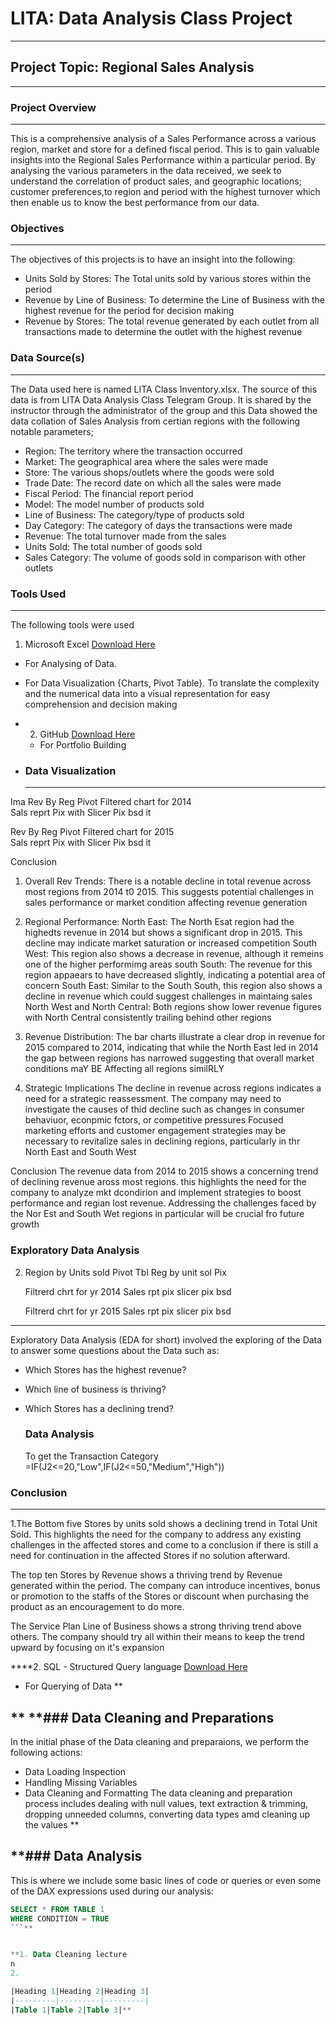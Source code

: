 # LITA: Data Analysis Class Project  
--- 

## Project Topic: Regional Sales Analysis
--- 

### Project Overview 
---  
This is a comprehensive analysis of a Sales Performance across a various region, market and store for a defined fiscal period. This is to gain valuable insights into the Regional Sales Performance within a particular period. By analysing the various parameters in the data received, we seek to understand the correlation of product sales, and geographic locations; customer preferences,to region and period with the highest turnover which then enable us to know the best performance from our data.

### Objectives 
---
The objectives of this projects is to have an insight into the following:
- Units Sold by Stores: The Total units sold by various stores within the period
- Revenue by Line of Business: To determine the Line of Business with the highest revenue for the period for decision making 
- Revenue by Stores: The total revenue generated by each outlet from all transactions made to determine the outlet with the highest revenue
  
### Data Source(s)
---
The Data used here is named LITA Class Inventory.xlsx.
The source of this data is from LITA Data Analysis Class Telegram Group. It is shared by the instructor through the administrator of the group and this Data showed the data collation of Sales Analysis from certian regions with the following notable parameters;
- Region: The territory where the transaction occurred 
- Market: The geographical area where the sales were made
- Store: The various shops/outlets where the goods were sold
- Trade Date: The record date on which all the sales were made
- Fiscal Period: The financial report period  
- Model: The model number of products sold
- Line of Business: The category/type of products sold
- Day Category: The category of days the transactions were made
- Revenue: The total turnover made from the sales
- Units Sold: The total number of goods sold
- Sales Category: The volume of goods sold in comparison with other outlets 

### Tools Used 
---
The following tools were used

1. Microsoft Excel [Download Here](https://www.microsoft.com)
- For Analysing of Data.
- For Data Visualization {Charts, Pivot Table}. To translate the complexity and the numerical data into a visual representation for easy comprehension and decision making 
- 2. GitHub [Download Here](https://www.github.com)
  - For Portfolio Building
    
- ### Data Visualization
  ---  
Ima
Rev By Reg Pivot 
Filtered chart for 2014  
Sals reprt Pix with Slicer Pix bsd it

Rev By Reg Pivot 
Filtered chart for 2015  
Sals reprt Pix with Slicer Pix bsd it

Conclusion 
1. Overall Rev Trends:
There is a notable decline in total revenue across most regions from 2014 t0 2015. This suggests potential challenges in sales performance or market condition affecting revenue generation

3. Regional Performance: 
North East: The North Esat region had the highedts revenue in 2014 but shows a significant drop in 2015. This decline may indicate market saturation or increased competition 
South West: This region also shows a decrease in revenue, although it remeins one of the higher performimg areas 
south South: The revenue for this region appaears to have decreased slightly, indicating a potential area of concern 
South East: Similar to the South South, this region also shows a decline in revenue which could suggest challenges in maintaing sales 
North West and North Central: Both regions show lower revenue figures with North Central consistently trailing behind other regions

3. Revenue Distribution:
The bar charts illustrate a clear drop in revenue for 2015 compared to 2014, indicating that while the North East led in 2014 the gap between regions has narrowed suggesting that overall market conditions maY BE Affecting all regions similRLY

4. Strategic Implications
   The decline in revenue across regions indicates a need for a strategic reassessment. The company may need to investigate the causes of thid decline such as changes in consumer behaviuor, econpmic fctors, or competitive pressures
Focused marketing efforts and customer engagement strategies may be necessary to revitalize sales in declining regions, particularly in thr North East and South West


Conclusion 
The revenue data from 2014 to 2015 shows a concerning trend of declining revenue aross most regions. this highlights the need for the company to analyze mkt dcondirion and implement strategies to boost performance and regian lost revenue. Addressing the challenges faced by the Nor Est and South Wet regions in particular will be crucial fro future growth
### Exploratory Data Analysis 

2. Region by Units sold
   Pivot Tbl
   Reg by unit sol Pix

   Filtrerd chrt for yr 2014
   Sales rpt pix slicer pix bsd

   Filtrerd chrt for yr 2015
   Sales rpt pix slicer pix bsd
---
Exploratory Data Analysis (EDA for short) involved the exploring of the Data to answer some questions about the Data such as: 
- Which Stores has the highest revenue?
- Which line of business is thriving?
- Which Stores has a declining trend?

  ### Data Analysis
  To get the Transaction Category =IF(J2<=20,"Low",IF(J2<=50,"Medium","High"))

 ### Conclusion 
 ---
1.The Bottom five Stores by units sold shows a declining trend in Total Unit Sold. This highlights the need for the company to address any existing challenges in the affected stores and come to a conclusion if there is still a need for continuation in the affected Stores if no solution afterward. 

The top ten Stores by Revenue shows a thriving trend by Revenue generated within the period. The company can introduce incentives, bonus or promotion to the staffs of the Stores or discount when purchasing the product as an encouragement to do more. 

The Service Plan Line of Business shows a strong thriving trend above others. The company should try all within their means to keep the trend upward by focusing on it's expansion


****2. SQL - Structured Query language [Download Here](https://www.microsoft.com)
  - For Querying of Data 
  **
 
**
**### Data Cleaning and Preparations 
---
In the initial phase of the Data cleaning and preparaions, we perform the following actions: 
- Data Loading Inspection
- Handling Missing Variables
- Data Cleaning and Formatting
  The data cleaning and preparation process includes dealing with null values, text extraction & trimming, dropping unneeded columns, converting data types amd cleaning up the values
**
  
**### Data Analysis 
---
This is where we include some basic lines of code or queries or even some of the DAX expressions used during our analysis: 

```SQL
SELECT * FROM TABLE 1
WHERE CONDITION = TRUE
```**


**1. Data Cleaning lecture
n
2. 

|Heading 1|Heading 2|Heading 3|
|---------|---------|---------| 
|Table 1|Table 2|Table 3|**

